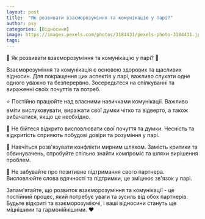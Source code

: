 ```yaml
---
layout: post
title:  "Як розвивати взаєморозуміння та комунікацію у парі?"
author: psy
categories: [Відносини]
image: https://images.pexels.com/photos/3184431/pexels-photo-3184431.jpeg?auto=compress&cs=tinysrgb&fit=crop&h=627&w=1200
tags: 
---
```


🌟 Як розвивати взаєморозуміння та комунікацію у парі? 🌟

Взаєморозуміння та комунікація є основою здорових та щасливих відносин. Для покращення цих аспектів у парі, важливо слухати одне одного уважно та безперервно. Зосередьтеся на спілкуванні та вираженні своїх почуттів та потреб.

⭐️ Постійно працюйте над власними навичками комунікації. Важливо вміти вислуховувати, виражати свої думки чітко та відверто, а також вибачатися, якщо це необхідно.

💬 Не бійтеся відкрито висловлювати свої почуття та думки. Чесність та відкритість сприяють побудові довіри та розуміння у парі.

🤝 Навчіться розв'язувати конфлікти мирним шляхом. Замість критики та обвинувачень, спробуйте спільно знайти компроміс та шляхи вирішення проблем.

💑 Не забувайте про позитивне підтримання свого партнера. Висловлюйте слова вдячності та підтримки, це зміцнює зв'язок у парі.

Запам'ятайте, що розвиток взаєморозуміння та комунікації - це постійний процес, який потребує уваги та зусиль від обох партнерів. Будьте відкриті та взаєморозуміючі, і ваші відносини стануть ще міцнішими та гармонійнішими. ❤️


